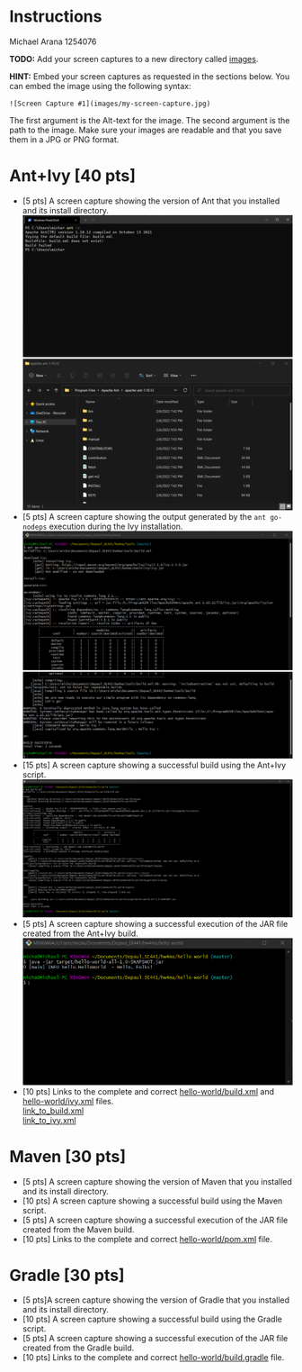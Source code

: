 # Instructions
Michael Arana 1254076

**TODO:** Add your screen captures to a new directory called [images](images).

**HINT:** Embed your screen captures as requested in the sections below. You can embed the image using the following syntax:

```
![Screen Capture #1](images/my-screen-capture.jpg)
```

The first argument is the Alt-text for the image. The second argument is the path to the image. Make sure your images are readable and that you save them in a JPG or PNG format.

# Ant+Ivy [40 pts]
- [5 pts] A screen capture showing the version of Ant that you installed and its install directory.
![Ant Version](images/ant_version.png)
![Ant Install Directory](images/ant_install_directory.png)
- [5 pts] A screen capture showing the output generated by the `ant go-nodeps` execution during the Ivy installation.
![Ant go-nodeps #1](images/ant_ivy_gonodeps_01.png)
![Ant go-nodeps #2](images/ant_ivy_gonodeps_02.png)
- [15 pts] A screen capture showing a successful build using the Ant+Ivy script.
![Ant+Ivy Build Success](images/ant_ivy_build_success.png)
- [5 pts] A screen capture showing a successful execution of the JAR file created from the Ant+Ivy build.
![Ant+Ivy JAR Execution](images/ant_ivy_jar_success.png)
- [10 pts] Links to the complete and correct [hello-world/build.xml](hello-world/build.xml) and [hello-world/ivy.xml](hello-world/ivy.xml) files.  
[link_to_build.xml](hello-world/build.xml)  
[link_to_ivy.xml](hello-world/ivy.xml)  

# Maven [30 pts]
- [5 pts] A screen capture showing the version of Maven that you installed and its install directory.
- [10 pts] A screen capture showing a successful build using the Maven script.
- [5 pts] A screen capture showing a successful execution of the JAR file created from the Maven build.
- [10 pts] Links to the complete and correct [hello-world/pom.xml](hello-world/pom.xml) file.

# Gradle [30 pts]
- [5 pts]A screen capture showing the version of Gradle that you installed and its install directory.
- [10 pts] A screen capture showing a successful build using the Gradle script.
- [5 pts] A screen capture showing a successful execution of the JAR file created from the Gradle build.
- [10 pts] Links to the complete and correct [hello-world/build.gradle](hello-world/build.gradle) file.
